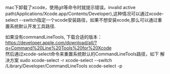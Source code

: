 mac下卸载了xcode，使用git等命令时就提示错误。invalid active path(Applications/Xcode.app/Contents/Developer),这种情况可以通过xcode-select --switch指定一个xcode安装路径，如果不想安装xcode,那么可以通过重置系统默认开发工具路径.

如果没有commandLineTools, 下载合适的版本：https://developer.apple.com/download/all/?q=Command%20Line%20Tools%20for%20Xcode   
然后通过xcode-select命令来重置系统默认的CommandLineTools路径，如下
解决方案
sudo xcode-select -r
xcode-select --switch /Library/Developer/CommandLineTools
xcode-select -p
